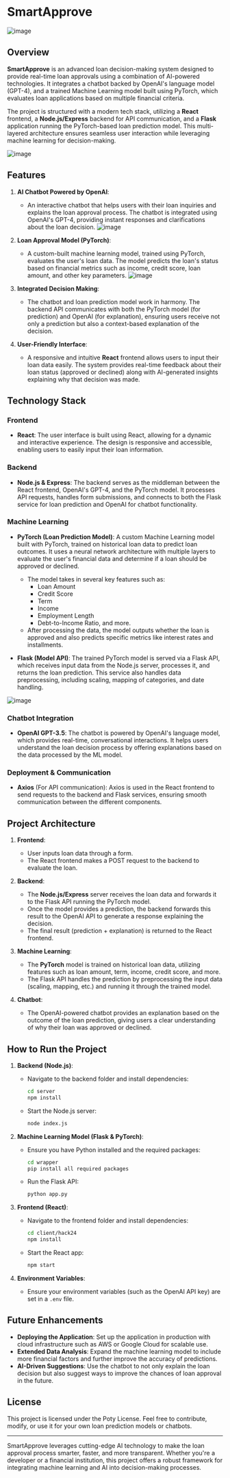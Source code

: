 # SmartApprove

![image](https://github.com/user-attachments/assets/d8f3f3da-673c-48ce-aff1-7c7826f72478)


## Overview

**SmartApprove** is an advanced loan decision-making system designed to provide real-time loan approvals using a combination of AI-powered technologies. It integrates a chatbot backed by OpenAI's language model (GPT-4), and a trained Machine Learning model built using PyTorch, which evaluates loan applications based on multiple financial criteria.

The project is structured with a modern tech stack, utilizing a **React** frontend, a **Node.js/Express** backend for API communication, and a **Flask** application running the PyTorch-based loan prediction model. This multi-layered architecture ensures seamless user interaction while leveraging machine learning for decision-making.

![image](https://github.com/user-attachments/assets/cef91474-eb26-4311-9e4d-8f0224e49659)


## Features

1. **AI Chatbot Powered by OpenAI**: 
   - An interactive chatbot that helps users with their loan inquiries and explains the loan approval process. The chatbot is integrated using OpenAI's GPT-4, providing instant responses and clarifications about the loan decision.
   ![image](https://github.com/user-attachments/assets/70c34ced-3486-4f9f-b647-06a2a38c9ab6)

2. **Loan Approval Model (PyTorch)**:
   - A custom-built machine learning model, trained using PyTorch, evaluates the user's loan data. The model predicts the loan's status based on financial metrics such as income, credit score, loan amount, and other key parameters.
   ![image](https://github.com/user-attachments/assets/18bcf45e-967b-48f3-9cf1-893437fbfc69)

3. **Integrated Decision Making**:
   - The chatbot and loan prediction model work in harmony. The backend API communicates with both the PyTorch model (for prediction) and OpenAI (for explanation), ensuring users receive not only a prediction but also a context-based explanation of the decision.

4. **User-Friendly Interface**:
   - A responsive and intuitive **React** frontend allows users to input their loan data easily. The system provides real-time feedback about their loan status (approved or declined) along with AI-generated insights explaining why that decision was made.

## Technology Stack

### Frontend
- **React**: The user interface is built using React, allowing for a dynamic and interactive experience. The design is responsive and accessible, enabling users to easily input their loan information.
  
### Backend
- **Node.js & Express**: The backend serves as the middleman between the React frontend, OpenAI's GPT-4, and the PyTorch model. It processes API requests, handles form submissions, and connects to both the Flask service for loan prediction and OpenAI for chatbot functionality.

### Machine Learning
- **PyTorch (Loan Prediction Model)**: A custom Machine Learning model built with PyTorch, trained on historical loan data to predict loan outcomes. It uses a neural network architecture with multiple layers to evaluate the user's financial data and determine if a loan should be approved or declined. 
    - The model takes in several key features such as:
      - Loan Amount
      - Credit Score
      - Term
      - Income
      - Employment Length
      - Debt-to-Income Ratio, and more.
    - After processing the data, the model outputs whether the loan is approved and also predicts specific metrics like interest rates and installments.

- **Flask (Model API)**: The trained PyTorch model is served via a Flask API, which receives input data from the Node.js server, processes it, and returns the loan prediction. This service also handles data preprocessing, including scaling, mapping of categories, and date handling.

![image](https://github.com/user-attachments/assets/ad07380f-7e79-40fe-a6f2-03cd22ae3f58)


### Chatbot Integration
- **OpenAI GPT-3.5**: The chatbot is powered by OpenAI's language model, which provides real-time, conversational interactions. It helps users understand the loan decision process by offering explanations based on the data processed by the ML model.
  
### Deployment & Communication
- **Axios** (For API communication): Axios is used in the React frontend to send requests to the backend and Flask services, ensuring smooth communication between the different components.
  
## Project Architecture

1. **Frontend**:
   - User inputs loan data through a form.
   - The React frontend makes a POST request to the backend to evaluate the loan.

2. **Backend**:
   - The **Node.js/Express** server receives the loan data and forwards it to the Flask API running the PyTorch model.
   - Once the model provides a prediction, the backend forwards this result to the OpenAI API to generate a response explaining the decision.
   - The final result (prediction + explanation) is returned to the React frontend.

3. **Machine Learning**:
   - The **PyTorch** model is trained on historical loan data, utilizing features such as loan amount, term, income, credit score, and more.
   - The Flask API handles the prediction by preprocessing the input data (scaling, mapping, etc.) and running it through the trained model.

4. **Chatbot**:
   - The OpenAI-powered chatbot provides an explanation based on the outcome of the loan prediction, giving users a clear understanding of why their loan was approved or declined.

## How to Run the Project

1. **Backend (Node.js)**:
   - Navigate to the backend folder and install dependencies:
     ```bash
     cd server
     npm install
     ```
   - Start the Node.js server:
     ```bash
     node index.js
     ```
  
2. **Machine Learning Model (Flask & PyTorch)**:
   - Ensure you have Python installed and the required packages:
     ```bash
     cd wrapper
     pip install all required packages
     ```
   - Run the Flask API:
     ```bash
     python app.py
     ```

3. **Frontend (React)**:
   - Navigate to the frontend folder and install dependencies:
     ```bash
     cd client/hack24
     npm install
     ```
   - Start the React app:
     ```bash
     npm start
     ```

4. **Environment Variables**:
   - Ensure your environment variables (such as the OpenAI API key) are set in a `.env` file.

## Future Enhancements

- **Deploying the Application**: Set up the application in production with cloud infrastructure such as AWS or Google Cloud for scalable use.
- **Extended Data Analysis**: Expand the machine learning model to include more financial factors and further improve the accuracy of predictions.
- **AI-Driven Suggestions**: Use the chatbot to not only explain the loan decision but also suggest ways to improve the chances of loan approval in the future.

## License

This project is licensed under the Poty License. Feel free to contribute, modify, or use it for your own loan prediction models or chatbots.

---

SmartApprove leverages cutting-edge AI technology to make the loan approval process smarter, faster, and more transparent. Whether you're a developer or a financial institution, this project offers a robust framework for integrating machine learning and AI into decision-making processes.
